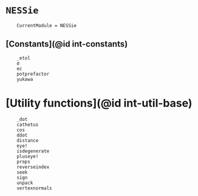 # `NESSie`
```@meta
    CurrentModule = NESSie
```

## [Constants](@id int-constants)
```@docs
    _etol
    σ
    ec
    potprefactor
    yukawa
```

# [Utility functions](@id int-util-base)
```@docs
    _dot
    cathetus
    cos
    ddot
    distance
    eye!
    isdegenerate
    pluseye!
    props
    reverseindex
    seek
    sign
    unpack
    vertexnormals
```
